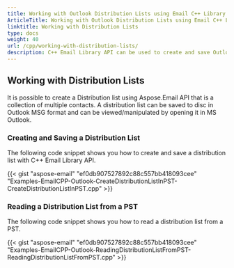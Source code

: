 ```yaml
---
title: Working with Outlook Distribution Lists using Email C++ Library 
ArticleTitle: Working with Outlook Distribution Lists using Email C++ Library 
linktitle: Working with Distribution Lists
type: docs
weight: 40
url: /cpp/working-with-distribution-lists/
description: C++ Email Library API can be used to create and save Outlook Distribution list that is a collection of multiple contacts and read it from PST.
---
```


## **Working with Distribution Lists**
It is possible to create a Distribution list using Aspose.Email API that is a collection of multiple contacts. A distribution list can be saved to disc in Outlook MSG format and can be viewed/manipulated by opening it in MS Outlook.

### **Creating and Saving a Distribution List**
The following code snippet shows you how to create and save a distribution list with C++ Email Library API.

{{< gist "aspose-email" "ef0db907527892c88c557bb418093cee" "Examples-EmailCPP-Outlook-CreateDistributionListInPST-CreateDistributionListInPST.cpp" >}}

### **Reading a Distribution List from a PST**
The following code snippet shows you how to read a distribution list from a PST.

{{< gist "aspose-email" "ef0db907527892c88c557bb418093cee" "Examples-EmailCPP-Outlook-ReadingDistributionListFromPST-ReadingDistributionListFromPST.cpp" >}}
